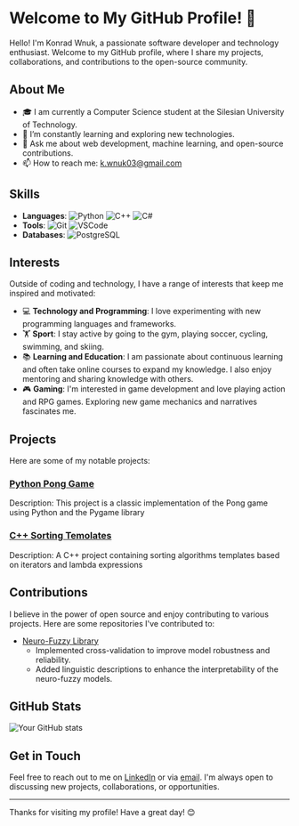 # Welcome to My GitHub Profile! 👋

Hello! I'm Konrad Wnuk, a passionate software developer and technology enthusiast. Welcome to my GitHub profile, where I share my projects, collaborations, and contributions to the open-source community.

## About Me

- 🎓 I am currently a Computer Science student at the Silesian University of Technology.
- 🌱 I’m constantly learning and exploring new technologies.
- 💬 Ask me about web development, machine learning, and open-source contributions.
- 📫 How to reach me: k.wnuk03@gmail.com

## Skills

- **Languages**: ![Python](https://img.shields.io/badge/-Python-3776AB?logo=python&logoColor=white&style=flat) ![C++](https://img.shields.io/badge/-C++-00599C?logo=cplusplus&logoColor=white&style=flat) ![C#](https://img.shields.io/badge/-C%23-239120?logo=c-sharp&logoColor=white&style=flat)
- **Tools**: ![Git](https://img.shields.io/badge/-Git-F05032?logo=git&logoColor=white&style=flat) ![VSCode](https://img.shields.io/badge/-VS%20Code-007ACC?logo=visual-studio-code&logoColor=white&style=flat)
- **Databases**: ![PostgreSQL](https://img.shields.io/badge/-PostgreSQL-336791?logo=postgresql&logoColor=white&style=flat)

## Interests

Outside of coding and technology, I have a range of interests that keep me inspired and motivated:

- 💻 **Technology and Programming**: I love experimenting with new programming languages and frameworks.
- 🏋️ **Sport**: I stay active by going to the gym, playing soccer, cycling, swimming, and skiing.
- 📚 **Learning and Education**: I am passionate about continuous learning and often take online courses to expand my knowledge. I also enjoy mentoring and sharing knowledge with others.
- 🎮 **Gaming**: I'm interested in game development and love playing action and RPG games. Exploring new game mechanics and narratives fascinates me.

## Projects

Here are some of my notable projects:

### [Python Pong Game](https://github.com/vnuczek/Pong)
Description: This project is a classic implementation of the Pong game using Python and the Pygame library

### [C++ Sorting Temolates](https://github.com/vnuczek/Sorting-Templates-Cpp)
Description: A C++ project containing sorting algorithms templates based on iterators and lambda expressions

## Contributions

I believe in the power of open source and enjoy contributing to various projects. Here are some repositories I've contributed to:

- [Neuro-Fuzzy Library](https://github.com/ksiminski/neuro-fuzzy-library)
  - Implemented cross-validation to improve model robustness and reliability.
  - Added linguistic descriptions to enhance the interpretability of the neuro-fuzzy models.

  
## GitHub Stats

![Your GitHub stats](https://github-readme-stats.vercel.app/api?username=yourusername&show_icons=true&theme=radical)

## Get in Touch

Feel free to reach out to me on [LinkedIn](https://www.linkedin.com/in/konrad-wnuk/) or via [email](mailto:k.wnuk03@gmail.com). I'm always open to discussing new projects, collaborations, or opportunities.

---

Thanks for visiting my profile! Have a great day! 😊
